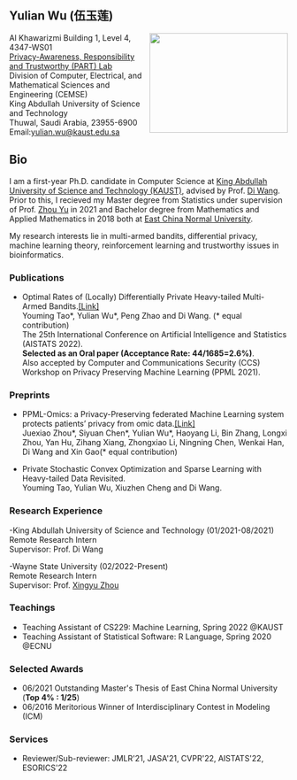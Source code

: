 ## Yulian Wu (伍玉莲)
<img width="250" height="180" src="https://user-images.githubusercontent.com/53608749/154532910-e782a5c9-ad99-4aab-9e9c-1e7878663f41.jpeg" align="right"/>

Al Khawarizmi Building 1, Level 4, 4347-WS01\
[Privacy-Awareness, Responsibility and Trustworthy (PART) Lab](https://cemse.kaust.edu.sa/part)\
Division of Computer, Electrical, and Mathematical Sciences and Engineering (CEMSE)\
King Abdullah University of Science and Technology\
Thuwal, Saudi Arabia, 23955-6900\
Email:yulian.wu@kaust.edu.sa 


## Bio
I am a first-year Ph.D. candidate in Computer Science at [King Abdullah University of Science and Technology (KAUST)](https://www.kaust.edu.sa/en), advised by Prof. [Di Wang](https://shao3wangdi.github.io/). Prior to this, I recieved my Master degree from Statistics under supervision of Prof. [Zhou Yu](https://faculty.ecnu.edu.cn/_s35/wz2/main.psp) in 2021 and Bachelor degree from Mathematics and Applied Mathematics in 2018 both at [East China Normal University](https://www.ecnu.edu.cn/).

My research interests lie in multi-armed bandits, differential privacy, machine learning theory, reinforcement learning and trustworthy issues in bioinformatics.


### Publications 

- Optimal Rates of (Locally) Differentially Private Heavy-tailed Multi-Armed Bandits.[[Link]](https://arxiv.org/abs/2106.02575) \
  Youming Tao\*, Yulian Wu\*, Peng Zhao and Di Wang. (\* equal contribution)\
  The 25th International Conference on Artificial Intelligence and Statistics (AISTATS 2022).\
  **Selected as an Oral paper (Acceptance Rate: 44/1685=2.6%)**.\
  Also accepted by Computer and Communications Security (CCS) Workshop on Privacy Preserving Machine Learning (PPML 2021).
  
### Preprints
- PPML-Omics: a Privacy-Preserving federated Machine Learning system protects patients’ privacy from omic data.[[Link]](https://www.biorxiv.org/content/10.1101/2022.03.23.485485v1.abstract)\
  Juexiao Zhou\*, Siyuan Chen\*, Yulian Wu\*, Haoyang Li, Bin Zhang, Longxi Zhou, Yan Hu, Zihang Xiang, Zhongxiao Li, 
  Ningning Chen, Wenkai Han, Di Wang and Xin Gao(\* equal contribution)

- Private Stochastic Convex Optimization and Sparse Learning with Heavy-tailed Data Revisited. \
  Youming Tao, Yulian Wu, Xiuzhen Cheng and Di Wang.
  
### Research Experience
-King Abdullah University of Science and Technology (01/2021-08/2021)\
 Remote Research Intern\
 Supervisor: Prof. Di Wang
 
-Wayne State University (02/2022-Present)\
 Remote Research Intern\
 Supervisor: Prof. [Xingyu Zhou](https://xingyuzhou.org/)

### Teachings
- Teaching Assistant of CS229: Machine Learning, Spring 2022 @KAUST
- Teaching Assistant of Statistical Software: R Language, Spring 2020 @ECNU


### Selected Awards
- 06/2021 Outstanding Master's Thesis of East China Normal University (**Top 4% : 1/25**)
- 06/2016 Meritorious Winner of Interdisciplinary Contest in Modeling (ICM)

### Services
- Reviewer/Sub-reviewer: JMLR'21, JASA'21, CVPR'22, AISTATS'22, ESORICS'22


